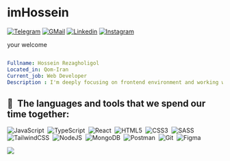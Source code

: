 # imHossein
[![Telegram](https://img.shields.io/badge/-telegram-05122A?style=flat&logo=telegram)](https://t.me/hosseinrg)
[![GMail](https://img.shields.io/badge/-gmail-05122A?style=flat&logo=gmail)](mailto:hosinrg1380@gmail.com) 
[![Linkedin](https://img.shields.io/badge/-Linkedin-05122A?style=flat&logo=Linkedin)](1)
[![Instagram](https://img.shields.io/badge/-instagram-05122A?style=flat&logo=instagram)](https://www.instagram.com/h0sein11/?hl=en)


your welcome

```yaml

Fullname: Hossein Rezagholigol
Located_in: Qom-Iran
Current_job: Web Developer
Description : I'm deeply focusing on frontend environment and working with languages and tools such as JavaScript, TypeScript, React.js

```

<h2> 🚀 &nbsp;The languages and tools that we spend our time together:</h2>

![JavaScript](https://img.shields.io/badge/-JavaScript-05122A?style=flat&logo=javascript)&nbsp;
![TypeScript](https://img.shields.io/badge/-TypeScript-05122A?style=flat&logo=TypeScript)&nbsp;
![React](https://img.shields.io/badge/-React-05122A?style=flat&logo=react)&nbsp;
![HTML5](https://img.shields.io/badge/-html5-05122A?style=flat&logo=html5)&nbsp;
![CSS3](https://img.shields.io/badge/-CSS3-05122A?style=flat&logo=CSS3&logoColor=1572B6)&nbsp;
![SASS](https://img.shields.io/badge/-SASS-05122A?style=flat&logo=SASS)&nbsp;
![TailwindCSS](https://img.shields.io/badge/-tailwindcss-05122A?style=flat&logo=tailwindcss)&nbsp;
![NodeJS](https://img.shields.io/badge/-node.js-05122A?style=flat&logo=node.js)&nbsp;
![MongoDB](https://img.shields.io/badge/-mongodb-05122A?style=flat&logo=mongodb)&nbsp;
![Postman](https://img.shields.io/badge/-postman-05122A?style=flat&logo=postman)&nbsp;
![Git](https://img.shields.io/badge/-git-05122A?style=flat&logo=git)&nbsp;
![Figma](https://img.shields.io/badge/-figma-05122A?style=flat&logo=figma)&nbsp;

<p align="left">
  <img src="https://capsule-render.vercel.app/api?type=waving&color=gradient&height=100&section=footer"/>
</p>
